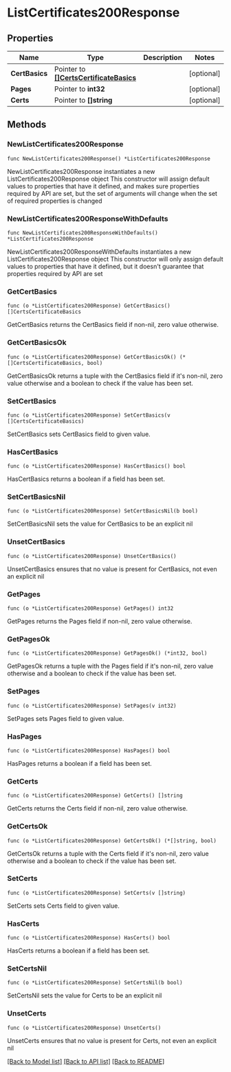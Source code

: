 # ListCertificates200Response

## Properties

Name | Type | Description | Notes
------------ | ------------- | ------------- | -------------
**CertBasics** | Pointer to [**[]CertsCertificateBasics**](CertsCertificateBasics.md) |  | [optional] 
**Pages** | Pointer to **int32** |  | [optional] 
**Certs** | Pointer to **[]string** |  | [optional] 

## Methods

### NewListCertificates200Response

`func NewListCertificates200Response() *ListCertificates200Response`

NewListCertificates200Response instantiates a new ListCertificates200Response object
This constructor will assign default values to properties that have it defined,
and makes sure properties required by API are set, but the set of arguments
will change when the set of required properties is changed

### NewListCertificates200ResponseWithDefaults

`func NewListCertificates200ResponseWithDefaults() *ListCertificates200Response`

NewListCertificates200ResponseWithDefaults instantiates a new ListCertificates200Response object
This constructor will only assign default values to properties that have it defined,
but it doesn't guarantee that properties required by API are set

### GetCertBasics

`func (o *ListCertificates200Response) GetCertBasics() []CertsCertificateBasics`

GetCertBasics returns the CertBasics field if non-nil, zero value otherwise.

### GetCertBasicsOk

`func (o *ListCertificates200Response) GetCertBasicsOk() (*[]CertsCertificateBasics, bool)`

GetCertBasicsOk returns a tuple with the CertBasics field if it's non-nil, zero value otherwise
and a boolean to check if the value has been set.

### SetCertBasics

`func (o *ListCertificates200Response) SetCertBasics(v []CertsCertificateBasics)`

SetCertBasics sets CertBasics field to given value.

### HasCertBasics

`func (o *ListCertificates200Response) HasCertBasics() bool`

HasCertBasics returns a boolean if a field has been set.

### SetCertBasicsNil

`func (o *ListCertificates200Response) SetCertBasicsNil(b bool)`

 SetCertBasicsNil sets the value for CertBasics to be an explicit nil

### UnsetCertBasics
`func (o *ListCertificates200Response) UnsetCertBasics()`

UnsetCertBasics ensures that no value is present for CertBasics, not even an explicit nil
### GetPages

`func (o *ListCertificates200Response) GetPages() int32`

GetPages returns the Pages field if non-nil, zero value otherwise.

### GetPagesOk

`func (o *ListCertificates200Response) GetPagesOk() (*int32, bool)`

GetPagesOk returns a tuple with the Pages field if it's non-nil, zero value otherwise
and a boolean to check if the value has been set.

### SetPages

`func (o *ListCertificates200Response) SetPages(v int32)`

SetPages sets Pages field to given value.

### HasPages

`func (o *ListCertificates200Response) HasPages() bool`

HasPages returns a boolean if a field has been set.

### GetCerts

`func (o *ListCertificates200Response) GetCerts() []string`

GetCerts returns the Certs field if non-nil, zero value otherwise.

### GetCertsOk

`func (o *ListCertificates200Response) GetCertsOk() (*[]string, bool)`

GetCertsOk returns a tuple with the Certs field if it's non-nil, zero value otherwise
and a boolean to check if the value has been set.

### SetCerts

`func (o *ListCertificates200Response) SetCerts(v []string)`

SetCerts sets Certs field to given value.

### HasCerts

`func (o *ListCertificates200Response) HasCerts() bool`

HasCerts returns a boolean if a field has been set.

### SetCertsNil

`func (o *ListCertificates200Response) SetCertsNil(b bool)`

 SetCertsNil sets the value for Certs to be an explicit nil

### UnsetCerts
`func (o *ListCertificates200Response) UnsetCerts()`

UnsetCerts ensures that no value is present for Certs, not even an explicit nil

[[Back to Model list]](../README.md#documentation-for-models) [[Back to API list]](../README.md#documentation-for-api-endpoints) [[Back to README]](../README.md)


